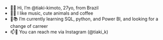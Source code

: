 - 👋👩 Hi, I’m @tiaki-kimoto, 27yo, from Brazil
- 👀💜 I like music, cute animals and coffee
- 🌱📚 I’m currently learning SQL, python, and Power BI, and looking for a change of carreer
- 📫📱 You can reach me via Instagram (@tiaki_k)

<!---
tiaki-kimoto/tiaki-kimoto is a ✨ special ✨ repository because its `README.md` (this file) appears on your GitHub profile.
You can click the Preview link to take a look at your changes.
--->
